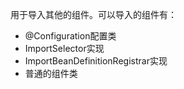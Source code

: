 用于导入其他的组件。可以导入的组件有：

- @Configuration配置类
- ImportSelector实现
- ImportBeanDefinitionRegistrar实现
- 普通的组件类

